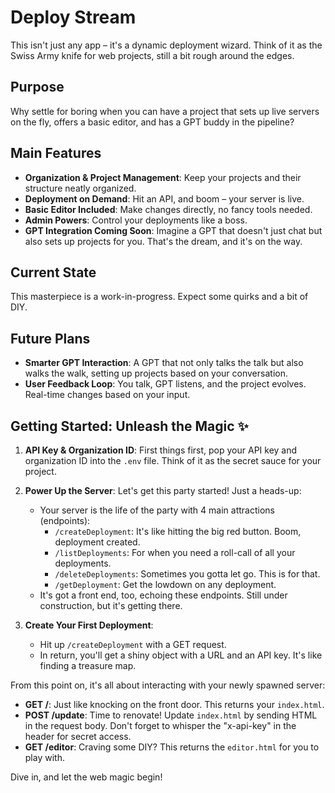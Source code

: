 # Deploy Stream

This isn't just any app – it's a dynamic deployment wizard. Think of it as the Swiss Army knife for web projects, still a bit rough around the edges.

## Purpose

Why settle for boring when you can have a project that sets up live servers on the fly, offers a basic editor, and has a GPT buddy in the pipeline?

## Main Features

- **Organization & Project Management**: Keep your projects and their structure neatly organized.
- **Deployment on Demand**: Hit an API, and boom – your server is live.
- **Basic Editor Included**: Make changes directly, no fancy tools needed.
- **Admin Powers**: Control your deployments like a boss.
- **GPT Integration Coming Soon**: Imagine a GPT that doesn't just chat but also sets up projects for you. That's the dream, and it's on the way.

## Current State

This masterpiece is a work-in-progress. Expect some quirks and a bit of DIY.

## Future Plans

- **Smarter GPT Interaction**: A GPT that not only talks the talk but also walks the walk, setting up projects based on your conversation.
- **User Feedback Loop**: You talk, GPT listens, and the project evolves. Real-time changes based on your input.

## Getting Started: Unleash the Magic ✨

1. **API Key & Organization ID**: First things first, pop your API key and organization ID into the `.env` file. Think of it as the secret sauce for your project.

2. **Power Up the Server**: Let's get this party started! Just a heads-up:

   - Your server is the life of the party with 4 main attractions (endpoints):
     - `/createDeployment`: It's like hitting the big red button. Boom, deployment created.
     - `/listDeployments`: For when you need a roll-call of all your deployments.
     - `/deleteDeployments`: Sometimes you gotta let go. This is for that.
     - `/getDeployment`: Get the lowdown on any deployment.
   - It's got a front end, too, echoing these endpoints. Still under construction, but it's getting there.

3. **Create Your First Deployment**:
   - Hit up `/createDeployment` with a GET request.
   - In return, you'll get a shiny object with a URL and an API key. It's like finding a treasure map.

From this point on, it's all about interacting with your newly spawned server:

- **GET /**: Just like knocking on the front door. This returns your `index.html`.
- **POST /update**: Time to renovate! Update `index.html` by sending HTML in the request body. Don't forget to whisper the "x-api-key" in the header for secret access.
- **GET /editor**: Craving some DIY? This returns the `editor.html` for you to play with.

Dive in, and let the web magic begin!
